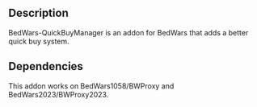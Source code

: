 ## Description

BedWars-QuickBuyManager is an addon for BedWars that adds a better quick buy system.

## Dependencies

This addon works on BedWars1058/BWProxy and BedWars2023/BWProxy2023.